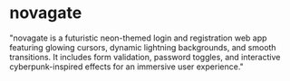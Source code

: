 # novagate
"novagate is a futuristic neon-themed login and registration web app featuring glowing cursors, dynamic lightning backgrounds, and smooth transitions. It includes form validation, password toggles, and interactive cyberpunk-inspired effects for an immersive user experience."
